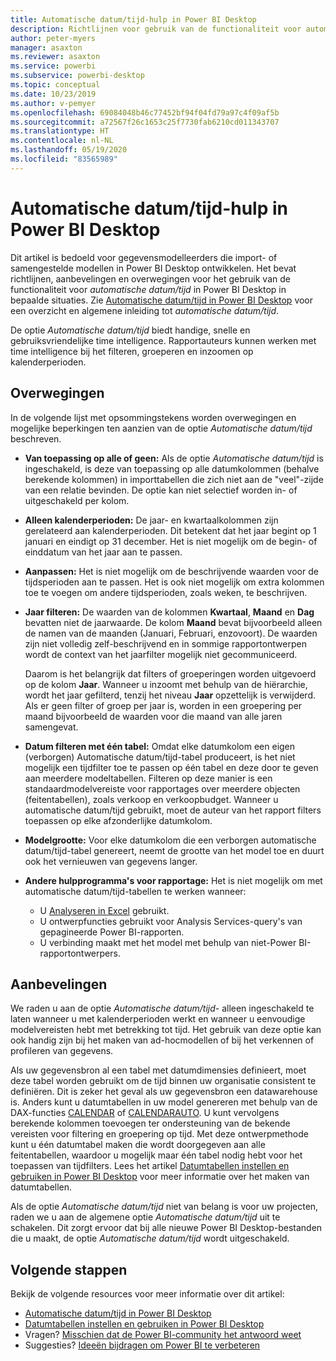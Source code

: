 ```yaml
---
title: Automatische datum/tijd-hulp in Power BI Desktop
description: Richtlijnen voor gebruik van de functionaliteit voor automatische datum/tijd in Power BI Desktop.
author: peter-myers
manager: asaxton
ms.reviewer: asaxton
ms.service: powerbi
ms.subservice: powerbi-desktop
ms.topic: conceptual
ms.date: 10/23/2019
ms.author: v-pemyer
ms.openlocfilehash: 69084048b46c77452bf94f04fd79a97c4f09af5b
ms.sourcegitcommit: a72567f26c1653c25f7730fab6210cd011343707
ms.translationtype: HT
ms.contentlocale: nl-NL
ms.lasthandoff: 05/19/2020
ms.locfileid: "83565989"
---
```

# <a name="auto-datetime-guidance-in-power-bi-desktop"></a>Automatische datum/tijd-hulp in Power BI Desktop

Dit artikel is bedoeld voor gegevensmodelleerders die import- of samengestelde modellen in Power BI Desktop ontwikkelen. Het bevat richtlijnen, aanbevelingen en overwegingen voor het gebruik van de functionaliteit voor _automatische datum/tijd_ in Power BI Desktop in bepaalde situaties. Zie [Automatische datum/tijd in Power BI Desktop](../transform-model/desktop-auto-date-time.md) voor een overzicht en algemene inleiding tot _automatische datum/tijd_.

De optie _Automatische datum/tijd_ biedt handige, snelle en gebruiksvriendelijke time intelligence. Rapportauteurs kunnen werken met time intelligence bij het filteren, groeperen en inzoomen op kalenderperioden.

## <a name="considerations"></a>Overwegingen

In de volgende lijst met opsommingstekens worden overwegingen en mogelijke beperkingen ten aanzien van de optie _Automatische datum/tijd_ beschreven.

- **Van toepassing op alle of geen:** Als de optie _Automatische datum/tijd_ is ingeschakeld, is deze van toepassing op alle datumkolommen (behalve berekende kolommen) in importtabellen die zich niet aan de &quot;veel&quot;-zijde van een relatie bevinden. De optie kan niet selectief worden in- of uitgeschakeld per kolom.
- **Alleen kalenderperioden:** De jaar- en kwartaalkolommen zijn gerelateerd aan kalenderperioden. Dit betekent dat het jaar begint op 1 januari en eindigt op 31 december. Het is niet mogelijk om de begin- of einddatum van het jaar aan te passen.
- **Aanpassen:** Het is niet mogelijk om de beschrijvende waarden voor de tijdsperioden aan te passen. Het is ook niet mogelijk om extra kolommen toe te voegen om andere tijdsperioden, zoals weken, te beschrijven.
- **Jaar filteren:** De waarden van de kolommen **Kwartaal**, **Maand** en **Dag** bevatten niet de jaarwaarde. De kolom **Maand** bevat bijvoorbeeld alleen de namen van de maanden (Januari, Februari, enzovoort). De waarden zijn niet volledig zelf-beschrijvend en in sommige rapportontwerpen wordt de context van het jaarfilter mogelijk niet gecommuniceerd.

    Daarom is het belangrijk dat filters of groeperingen worden uitgevoerd op de kolom **Jaar**. Wanneer u inzoomt met behulp van de hiërarchie, wordt het jaar gefilterd, tenzij het niveau **Jaar** opzettelijk is verwijderd. Als er geen filter of groep per jaar is, worden in een groepering per maand bijvoorbeeld de waarden voor die maand van alle jaren samengevat.
- **Datum filteren met één tabel:** Omdat elke datumkolom een eigen (verborgen) Automatische datum/tijd-tabel produceert, is het niet mogelijk een tijdfilter toe te passen op één tabel en deze door te geven aan meerdere modeltabellen. Filteren op deze manier is een standaardmodelvereiste voor rapportages over meerdere objecten (feitentabellen), zoals verkoop en verkoopbudget. Wanneer u automatische datum/tijd gebruikt, moet de auteur van het rapport filters toepassen op elke afzonderlijke datumkolom.
- **Modelgrootte:** Voor elke datumkolom die een verborgen automatische datum/tijd-tabel genereert, neemt de grootte van het model toe en duurt ook het vernieuwen van gegevens langer.
- **Andere hulpprogramma's voor rapportage:** Het is niet mogelijk om met automatische datum/tijd-tabellen te werken wanneer:
  - U [Analyseren in Excel](../collaborate-share/service-analyze-in-excel.md) gebruikt.
  - U ontwerpfuncties gebruikt voor Analysis Services-query's van gepagineerde Power BI-rapporten.
  - U verbinding maakt met het model met behulp van niet-Power BI-rapportontwerpers.

## <a name="recommendations"></a>Aanbevelingen

We raden u aan de optie _Automatische datum/tijd-_ alleen ingeschakeld te laten wanneer u met kalenderperioden werkt en wanneer u eenvoudige modelvereisten hebt met betrekking tot tijd. Het gebruik van deze optie kan ook handig zijn bij het maken van ad-hocmodellen of bij het verkennen of profileren van gegevens.

Als uw gegevensbron al een tabel met datumdimensies definieert, moet deze tabel worden gebruikt om de tijd binnen uw organisatie consistent te definiëren. Dit is zeker het geval als uw gegevensbron een datawarehouse is. Anders kunt u datumtabellen in uw model genereren met behulp van de DAX-functies [CALENDAR](/dax/calendar-function-dax) of [CALENDARAUTO](/dax/calendarauto-function-dax). U kunt vervolgens berekende kolommen toevoegen ter ondersteuning van de bekende vereisten voor filtering en groepering op tijd. Met deze ontwerpmethode kunt u één datumtabel maken die wordt doorgegeven aan alle feitentabellen, waardoor u mogelijk maar één tabel nodig hebt voor het toepassen van tijdfilters. Lees het artikel [Datumtabellen instellen en gebruiken in Power BI Desktop](../transform-model/desktop-date-tables.md) voor meer informatie over het maken van datumtabellen.

Als de optie _Automatische datum/tijd_ niet van belang is voor uw projecten, raden we u aan de algemene optie _Automatische datum/tijd_ uit te schakelen. Dit zorgt ervoor dat bij alle nieuwe Power BI Desktop-bestanden die u maakt, de optie _Automatische datum/tijd_ wordt uitgeschakeld.

## <a name="next-steps"></a>Volgende stappen

Bekijk de volgende resources voor meer informatie over dit artikel:

- [Automatische datum/tijd in Power BI Desktop](../transform-model/desktop-auto-date-time.md)
- [Datumtabellen instellen en gebruiken in Power BI Desktop](../transform-model/desktop-date-tables.md)
- Vragen? [Misschien dat de Power BI-community het antwoord weet](https://community.powerbi.com/)
- Suggesties? [Ideeën bijdragen om Power BI te verbeteren](https://ideas.powerbi.com/)

